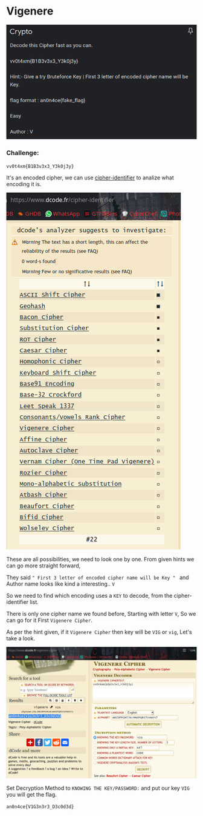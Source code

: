 # Vigenere

![](img/1.png)

### Challenge:
```
vv0t4xm{B1B3v3x3_Y3k0j3y}
```

It's an encoded cipher, we can use [cipher-identifier](https://www.dcode.fr/cipher-identifier) to analize what encoding it is.

![](img/2.png)

These are all possibilities, we need to look one by one. From given hints we can go more straight forward, 

They said `" First 3 letter of encoded cipher name will be Key " ` and Author name looks like kind a interesting.. `V`

So we need to find which encoding uses a `KEY` to decode, from the cipher-identifier list.

There is only one cipher name we found before, Starting with letter `V`, So we can go for it First `Vigenere Cipher`.

As per the hint given, if it `Vigenere Cipher` then key will be `VIG` or `vig`, Let's take a look.

![](img/3.png)

Set Decryption Method to `KNOWING THE KEY/PASSWORD:` and put our key `VIG` you will get the flag.

``` an0n4ce{V1G3n3r3_D3c0d3d} ```
